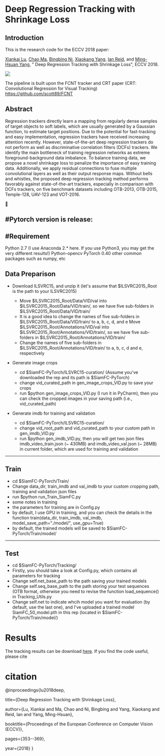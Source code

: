 # Deep Regression Tracking with Shrinkage Loss

## Introduction

This is the research code for the ECCV 2018 paper: 

[Xiankai Lu](https://github.com/carrierlxk),  [Chao Ma](https://sites.google.com/site/chaoma99/), [Bingbing Ni](https://scholar.google.com/citations?user=eUbmKwYAAAAJ&hl=en), [Xiaokang Yang](http://english.seiee.sjtu.edu.cn/english/detail/842_802.htm), [Ian Reid](https://cs.adelaide.edu.au/~ianr/), and [Ming-Hsuan Yang](http://faculty.ucmerced.edu/mhyang/), " Deep Regression Tracking with Shrinkage Loss", ECCV 2018. 

![](../master/images/framework.png)

The pipeline is built upon the FCNT tracker and CRT paper (CRT: Convolutional Regression for Visual Tracking) 
https://github.com/scott89/FCNT
## Abstract
Regression trackers directly learn a mapping from regularly dense samples of target objects to soft labels, which are usually generated by a Gaussian function, to estimate target positions. Due to the potential for fast-tracking and easy implementation, regression trackers have received increasing attention recently. However, state-of-the-art deep regression trackers do not perform as well as discriminative correlation filters (DCFs) trackers. We identify the main bottleneck of training regression networks as extreme foreground-background data imbalance. To balance training data, we propose a novel shrinkage loss to penalize the importance of easy training data.  Additionally, we apply residual connections to fuse multiple convolutional layers as well as their output response maps. Without bells and whistles, the proposed deep regression tracking method performs favorably against state-of-the-art trackers, especially in comparison with DCFs trackers, on five benchmark datasets including OTB-2013, OTB-2015, Temple-128, UAV-123 and VOT-2016.


:tada:

#Pytorch version is release:
--
#Requirement
--
Python 2.7 (I use Anaconda 2.* here. If you use Python3, you may get the very different results!)
Python-opencv
PyTorch 0.40
other common packages such as numpy, etc


## Data Preparison

* Download ILSVRC15, and unzip it (let's assume that $ILSVRC2015_Root is the path to your ILSVRC2015)

  * Move $ILSVRC2015_Root/Data/VID/val into $ILSVRC2015_Root/Data/VID/train/, so we have five sub-folders in $ILSVRC2015_Root/Data/VID/train/
  * It is a good idea to change the names of five sub-folders in $ILSVRC2015_Root/Data/VID/train/ to a, b, c, d, and e
Move $ILSVRC2015_Root/Annotations/VID/val into $ILSVRC2015_Root/Annotations/VID/train/, so we have five sub-folders in $ILSVRC2015_Root/Annotations/VID/train/
  * Change the names of five sub-folders in $ILSVRC2015_Root/Annotations/VID/train/ to a, b, c, d and e, respectively
* Generate image crops
  * cd $SiamFC-PyTorch/ILSVRC15-curation/ (Assume you've downloaded the rep and its path is $SiamFC-PyTorch)
  * change vid_curated_path in gen_image_crops_VID.py to save your crops
  * run $python gen_image_crops_VID.py (I run it in PyCharm), then you can check the cropped images in your saving path (i.e., vid_curated_path)
* Generate imdb for training and validation
  * cd $SiamFC-PyTorch/ILSVRC15-curation/
  * change vid_root_path and vid_curated_path to your custom path in gen_imdb_VID.py
  * run $python gen_imdb_VID.py, then you will get two json files imdb_video_train.json (~ 430MB) and imdb_video_val.json (~ 28MB) in current folder, which are used for training and validation

---
## Train
* cd $SiamFC-PyTorch/Train/
* Change data_dir, train_imdb and val_imdb to your custom cropping path, training and validation json files
* run $python run_Train_SiamFC.py
* some notes in training 
 * the parameters for training are in Config.py
 * by default, I use GPU in training, and you can check the details in the function train(data_dir, train_imdb, val_imdb, model_save_path="./model/", use_gpu=True)
 * by default, the trained models will be saved to $SiamFC-PyTorch/Train/model/
 
 ---
 ## Test
* cd $SiamFC-PyTorch/Tracking/
* Firstly, you should take a look at Config.py, which contains all parameters for tracking
* Change self.net_base_path to the path saving your trained models
* Change self.seq_base_path to the path storing your test sequences (OTB format, otherwise you need to revise the function load_sequence() in Tracking_Utils.py
* Change self.net to indicate whcih model you want for evaluation (by default, use the last one), and I've uploaded a trained model SiamFC_50_model.pth in this rep (located in $SiamFC-PyTorch/Train/model/)

# Results
The tracking results can be download [here](https://github.com/chaoma99/DSLT).
If you find the code useful, please cite
# citation
@inproceedings{lu2018deep,

  title={Deep Regression Tracking with Shrinkage Loss},
  
  author={Lu, Xiankai and Ma, Chao and Ni, Bingbing and Yang, Xiaokang and Reid, Ian and Yang, Ming-Hsuan},
  
  booktitle={Proceedings of the European Conference on Computer Vision (ECCV)},
  
  pages={353--369},
  
  year={2018}
}


